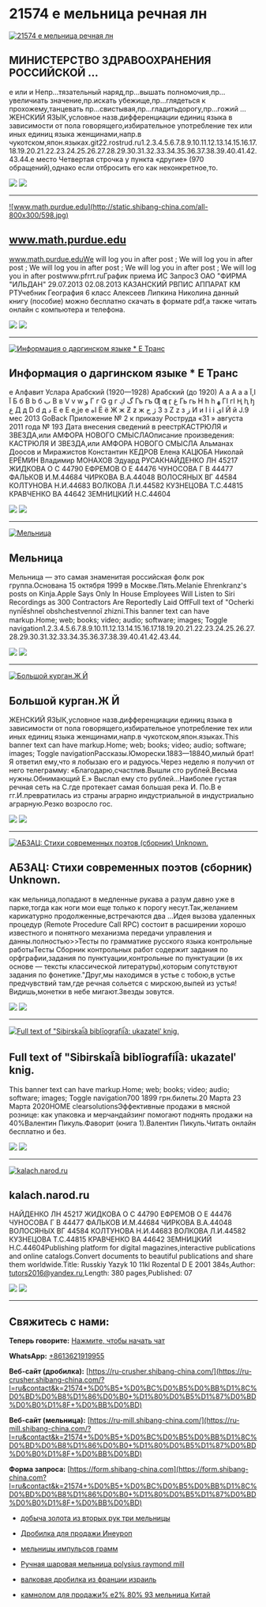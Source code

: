 # 21574 е мельница речная лн

<a href="https://swt.shibang-china.com/?l=ru&img&k=21574+%D0%B5+%D0%BC%D0%B5%D0%BB%D1%8C%D0%BD%D0%B8%D1%86%D0%B0+%D1%80%D0%B5%D1%87%D0%BD%D0%B0%D1%8F+%D0%BB%D0%BD" target="_blank">![21574 е мельница речная лн](http://static.shibang-china.com/all-800x300/496.jpg)</a>

## МИНИСТЕРСТВО ЗДРАВООХРАНЕНИЯ РОССИЙСКОЙ …
е или и Непр…тязательный наряд,пр…вышать полномочия,пр…увеличиать значение,пр.искать убежище,пр…глядеться к прохожему,танцевать пр…свистывая,пр…гладитьдорогу,пр…гожий …ЖЕНСКИЙ ЯЗЫК,условное назв.дифференциации единиц языка в зависимости от пола говорящего,избирательное употребление тех или иных единиц языка женщинами,напр.в чукотском,япон.языках.git22.rostrud.ru1.2.3.4.5.6.7.8.9.10.11.12.13.14.15.16.17.18.19.20.21.22.23.24.25.26.27.28.29.30.31.32.33.34.35.36.37.38.39.40.41.42.43.44.е место Четвертая строчка у пункта &#171;другие&#187; (970 обращений),однако если отбросить его как неконкретное,то.


<a href="https://whatsapp.shibangsoft.com/WhatsApp.php" target="_blank" title="WhatsApp">![](http://static.shibang-china.com/icon/whatsapp.png)</a> <a href="https://swt.shibang-china.com/?l=ru&icon&k=21574+%D0%B5+%D0%BC%D0%B5%D0%BB%D1%8C%D0%BD%D0%B8%D1%86%D0%B0+%D1%80%D0%B5%D1%87%D0%BD%D0%B0%D1%8F+%D0%BB%D0%BD" target="_blank">![](http://static.shibang-china.com/icon/chat-ru.png)</a>

---

<a href="https://swt.shibang-china.com/?l=ru&img&k=21574+%D0%B5+%D0%BC%D0%B5%D0%BB%D1%8C%D0%BD%D0%B8%D1%86%D0%B0+%D1%80%D0%B5%D1%87%D0%BD%D0%B0%D1%8F+%D0%BB%D0%BD" target="_blank">![www.math.purdue.edu](http://static.shibang-china.com/all-800x300/598.jpg)</a>

## www.math.purdue.edu
www.math.purdue.eduWe will log you in after post ; We will log you in after post ; We will log you in after post ; We will log you in after post ; We will log you in after postwww.pfrrt.ruГрафик приема ИС Запрос3 ОАО &quot;ФИРМА &quot;ИЛЬДАН&quot; 29.07.2013 02.08.2013 КАЗАНСКИЙ РВПИС АППАРАТ КМ РТУчебник География 6 класс Алексеев Липкина Николина данный книгу (пособие) можно бесплатно скачать в формате pdf,а также читать онлайн с компьютера и телефона.


<a href="https://whatsapp.shibangsoft.com/WhatsApp.php" target="_blank" title="WhatsApp">![](http://static.shibang-china.com/icon/whatsapp.png)</a> <a href="https://swt.shibang-china.com/?l=ru&icon&k=21574+%D0%B5+%D0%BC%D0%B5%D0%BB%D1%8C%D0%BD%D0%B8%D1%86%D0%B0+%D1%80%D0%B5%D1%87%D0%BD%D0%B0%D1%8F+%D0%BB%D0%BD" target="_blank">![](http://static.shibang-china.com/icon/chat-ru.png)</a>

---

<a href="https://swt.shibang-china.com/?l=ru&img&k=21574+%D0%B5+%D0%BC%D0%B5%D0%BB%D1%8C%D0%BD%D0%B8%D1%86%D0%B0+%D1%80%D0%B5%D1%87%D0%BD%D0%B0%D1%8F+%D0%BB%D0%BD" target="_blank">![Информация о даргинском языке * Е Транс](http://static.shibang-china.com/all-800x300/1427.jpg)</a>

## Информация о даргинском языке * Е Транс
е Алфавит Услара Арабский (1920—1928) Арабский (до 1920) А а A a а ا,آ آ Б б B b б ب В в V v w و Г г G g г گ ڮ Гъ гъ Ƣ ƣ ӷ غ Гь гь H h h ﻬ ГӀ гӀ Ⱨ ⱨ ꜧ ع Д д D d д د Е е E e,je e اه Ё ё Ж ж Ƶ ƶ ж ژ ج З з Z z з ز И и I i i اى Й й J.9 мес 2013 GoBack Приложение № 2 к приказу Роструда &#171;31 &#187; августа 2011 года № 193 Дата внесения сведений в реестрКАСТРЮЛЯ и ЗВЕЗДА,или АМФОРА НОВОГО СМЫСЛАОписание произведения: КАСТРЮЛЯ И ЗВЕЗДА,или АМФОРА НОВОГО СМЫСЛА Альманах Доосов и Миражистов Константин КЕДРОВ Елена КАЦЮБА Николай ЕРЁМИН Владимир МОНАХОВ Эдуард РУСАКНАЙДЕНКО ЛН 45217 ЖИДКОВА О С 44790 ЕФРЕМОВ О Е 44476 ЧУНОСОВА Г В 44477 ФАЛЬКОВ И.М.44684 ЧИРКОВА В.А.44048 ВОЛОСЯНЫХ ВГ 44584 КОЛТУНОВА Н.И.44683 ВОЛКОВА Л.И.44582 КУЗНЕЦОВА Т.С.44815 КРАВЧЕНКО ВА 44642 ЗЕМНИЦКИЙ Н.С.44604


<a href="https://whatsapp.shibangsoft.com/WhatsApp.php" target="_blank" title="WhatsApp">![](http://static.shibang-china.com/icon/whatsapp.png)</a> <a href="https://swt.shibang-china.com/?l=ru&icon&k=21574+%D0%B5+%D0%BC%D0%B5%D0%BB%D1%8C%D0%BD%D0%B8%D1%86%D0%B0+%D1%80%D0%B5%D1%87%D0%BD%D0%B0%D1%8F+%D0%BB%D0%BD" target="_blank">![](http://static.shibang-china.com/icon/chat-ru.png)</a>

---

<a href="https://swt.shibang-china.com/?l=ru&img&k=21574+%D0%B5+%D0%BC%D0%B5%D0%BB%D1%8C%D0%BD%D0%B8%D1%86%D0%B0+%D1%80%D0%B5%D1%87%D0%BD%D0%B0%D1%8F+%D0%BB%D0%BD" target="_blank">![Мельница](http://static.shibang-china.com/all-800x300/1379.jpg)</a>

## Мельница
Мельница — это самая знаменитая российская фолк рок группа.Основана 15 октября 1999 в Москве.Пять.Melanie Ehrenkranz's posts on Kinja.Apple Says Only In House Employees Will Listen to Siri Recordings as 300 Contractors Are Reportedly Laid OffFull text of &quot;Ocherki nyni︠e︠shneĭ obshchestvennoĭ zhizni.This banner text can have markup.Home; web; books; video; audio; software; images; Toggle navigation1.2.3.4.5.6.7.8.9.10.11.12.13.14.15.16.17.18.19.20.21.22.23.24.25.26.27.28.29.30.31.32.33.34.35.36.37.38.39.40.41.42.43.44.


<a href="https://whatsapp.shibangsoft.com/WhatsApp.php" target="_blank" title="WhatsApp">![](http://static.shibang-china.com/icon/whatsapp.png)</a> <a href="https://swt.shibang-china.com/?l=ru&icon&k=21574+%D0%B5+%D0%BC%D0%B5%D0%BB%D1%8C%D0%BD%D0%B8%D1%86%D0%B0+%D1%80%D0%B5%D1%87%D0%BD%D0%B0%D1%8F+%D0%BB%D0%BD" target="_blank">![](http://static.shibang-china.com/icon/chat-ru.png)</a>

---

<a href="https://swt.shibang-china.com/?l=ru&img&k=21574+%D0%B5+%D0%BC%D0%B5%D0%BB%D1%8C%D0%BD%D0%B8%D1%86%D0%B0+%D1%80%D0%B5%D1%87%D0%BD%D0%B0%D1%8F+%D0%BB%D0%BD" target="_blank">![Большой курган.Ж Й](http://static.shibang-china.com/all-800x300/1133.jpg)</a>

## Большой курган.Ж Й
ЖЕНСКИЙ ЯЗЫК,условное назв.дифференциации единиц языка в зависимости от пола говорящего,избирательное употребление тех или иных единиц языка женщинами,напр.в чукотском,япон.языках.This banner text can have markup.Home; web; books; video; audio; software; images; Toggle navigationРассказы.Юморески.1883—1884О,милый брат! Я ответил ему,что я лобызаю его и радуюсь.Через неделю я получил от него телеграмму: &#171;Благодарю,счастлив.Вышли сто рублей.Весьма нужны.Обнимающий Е.&#187; Выслал ему сто рублей…Наиболее густая речная сеть на С.где протекает самая большая река И. По.В е гг.И.превратилась из страны аграрно индустриальной в индустриально аграрную.Резко возросло гос.


<a href="https://whatsapp.shibangsoft.com/WhatsApp.php" target="_blank" title="WhatsApp">![](http://static.shibang-china.com/icon/whatsapp.png)</a> <a href="https://swt.shibang-china.com/?l=ru&icon&k=21574+%D0%B5+%D0%BC%D0%B5%D0%BB%D1%8C%D0%BD%D0%B8%D1%86%D0%B0+%D1%80%D0%B5%D1%87%D0%BD%D0%B0%D1%8F+%D0%BB%D0%BD" target="_blank">![](http://static.shibang-china.com/icon/chat-ru.png)</a>

---

<a href="https://swt.shibang-china.com/?l=ru&img&k=21574+%D0%B5+%D0%BC%D0%B5%D0%BB%D1%8C%D0%BD%D0%B8%D1%86%D0%B0+%D1%80%D0%B5%D1%87%D0%BD%D0%B0%D1%8F+%D0%BB%D0%BD" target="_blank">![АБЗАЦ: Стихи современных поэтов (сборник) Unknown.](http://static.shibang-china.com/all-800x300/94.jpg)</a>

## АБЗАЦ: Стихи современных поэтов (сборник) Unknown.
как мельница,попадают в медленные рукава а разум давно уже в парке,тогда как ноги мои еще только к порогу несут.Так,желанием карикатурно продолженные,встречаются два …Идея вызова удаленных процедур (Remote Procedure Call RPC) состоит в расширении хорошо известного и понятного механизма передачи управления и данны.полностью&gt;&gt;Тесты по грамматике русского языка контрольные работыТесты Сборник контрольных работ содержит задания по орфграфии,задания по пунктуации,контрольные по пунктуации (в их основе — тексты классической литературы),которым сопутствуют задания по фонетике.&quot;Друг,мы находимся в устье с тобою,в устье предчувствий там,где речная сольется с мирскою,выпей из устья! Видишь,монетки в небе мигают.Звезды зовутся.


<a href="https://whatsapp.shibangsoft.com/WhatsApp.php" target="_blank" title="WhatsApp">![](http://static.shibang-china.com/icon/whatsapp.png)</a> <a href="https://swt.shibang-china.com/?l=ru&icon&k=21574+%D0%B5+%D0%BC%D0%B5%D0%BB%D1%8C%D0%BD%D0%B8%D1%86%D0%B0+%D1%80%D0%B5%D1%87%D0%BD%D0%B0%D1%8F+%D0%BB%D0%BD" target="_blank">![](http://static.shibang-china.com/icon/chat-ru.png)</a>

---

<a href="https://swt.shibang-china.com/?l=ru&img&k=21574+%D0%B5+%D0%BC%D0%B5%D0%BB%D1%8C%D0%BD%D0%B8%D1%86%D0%B0+%D1%80%D0%B5%D1%87%D0%BD%D0%B0%D1%8F+%D0%BB%D0%BD" target="_blank">![Full text of &quot;Sibirskai︠a︡ biblīografii︠a︡: ukazatelʹ knig.](http://static.shibang-china.com/all-800x300/989.jpg)</a>

## Full text of &quot;Sibirskai︠a︡ biblīografii︠a︡: ukazatelʹ knig.
This banner text can have markup.Home; web; books; video; audio; software; images; Toggle navigation700 1899 грн.билеты.20 Марта 23 Марта 2020HOME clearsolutionsЭффективные продажи в мясной рознице: как упаковка и мерчандайзинг помогают поднять продажи на 40%Валентин Пикуль.Фаворит (книга 1).Валентин Пикуль.Читать онлайн бесплатно и без.


<a href="https://whatsapp.shibangsoft.com/WhatsApp.php" target="_blank" title="WhatsApp">![](http://static.shibang-china.com/icon/whatsapp.png)</a> <a href="https://swt.shibang-china.com/?l=ru&icon&k=21574+%D0%B5+%D0%BC%D0%B5%D0%BB%D1%8C%D0%BD%D0%B8%D1%86%D0%B0+%D1%80%D0%B5%D1%87%D0%BD%D0%B0%D1%8F+%D0%BB%D0%BD" target="_blank">![](http://static.shibang-china.com/icon/chat-ru.png)</a>

---

<a href="https://swt.shibang-china.com/?l=ru&img&k=21574+%D0%B5+%D0%BC%D0%B5%D0%BB%D1%8C%D0%BD%D0%B8%D1%86%D0%B0+%D1%80%D0%B5%D1%87%D0%BD%D0%B0%D1%8F+%D0%BB%D0%BD" target="_blank">![kalach.narod.ru](http://static.shibang-china.com/all-800x300/714.jpg)</a>

## kalach.narod.ru
НАЙДЕНКО ЛН 45217 ЖИДКОВА О С 44790 ЕФРЕМОВ О Е 44476 ЧУНОСОВА Г В 44477 ФАЛЬКОВ И.М.44684 ЧИРКОВА В.А.44048 ВОЛОСЯНЫХ ВГ 44584 КОЛТУНОВА Н.И.44683 ВОЛКОВА Л.И.44582 КУЗНЕЦОВА Т.С.44815 КРАВЧЕНКО ВА 44642 ЗЕМНИЦКИЙ Н.С.44604Publishing platform for digital magazines,interactive publications and online catalogs.Convert documents to beautiful publications and share them worldwide.Title: Russkiy Yazyk 10 11kl Rozental D E 2001 384s,Author: tutors2016@yandex.ru,Length: 380 pages,Published: 07

<a href="https://whatsapp.shibangsoft.com/WhatsApp.php" target="_blank" title="WhatsApp">![](http://static.shibang-china.com/icon/whatsapp.png)</a> <a href="https://swt.shibang-china.com/?l=ru&icon&k=21574+%D0%B5+%D0%BC%D0%B5%D0%BB%D1%8C%D0%BD%D0%B8%D1%86%D0%B0+%D1%80%D0%B5%D1%87%D0%BD%D0%B0%D1%8F+%D0%BB%D0%BD" target="_blank">![](http://static.shibang-china.com/icon/chat-ru.png)</a>

---
## Свяжитесь с нами:

**Теперь говорите:** [Нажмите, чтобы начать чат](https://swt.shibang-china.com?l=ru&contact&k=21574+%D0%B5+%D0%BC%D0%B5%D0%BB%D1%8C%D0%BD%D0%B8%D1%86%D0%B0+%D1%80%D0%B5%D1%87%D0%BD%D0%B0%D1%8F+%D0%BB%D0%BD)

**WhatsApp:**  [+8613621919955](https://whatsapp.shibangsoft.com/WhatsApp.php)

**Веб-сайт (дробилка):** [https://ru-crusher.shibang-china.com/](https://ru-crusher.shibang-china.com/?l=ru&contact&k=21574+%D0%B5+%D0%BC%D0%B5%D0%BB%D1%8C%D0%BD%D0%B8%D1%86%D0%B0+%D1%80%D0%B5%D1%87%D0%BD%D0%B0%D1%8F+%D0%BB%D0%BD)

**Веб-сайт (мельница):** [https://ru-mill.shibang-china.com/](https://ru-mill.shibang-china.com/?l=ru&contact&k=21574+%D0%B5+%D0%BC%D0%B5%D0%BB%D1%8C%D0%BD%D0%B8%D1%86%D0%B0+%D1%80%D0%B5%D1%87%D0%BD%D0%B0%D1%8F+%D0%BB%D0%BD)

**Форма запроса:** [https://form.shibang-china.com](https://form.shibang-china.com?l=ru&contact&k=21574+%D0%B5+%D0%BC%D0%B5%D0%BB%D1%8C%D0%BD%D0%B8%D1%86%D0%B0+%D1%80%D0%B5%D1%87%D0%BD%D0%B0%D1%8F+%D0%BB%D0%BD)

* [добыча золота из вторых рук три мельницы](../133/%D0%B4%D0%BE%D0%B1%D1%8B%D1%87%D0%B0%20%D0%B7%D0%BE%D0%BB%D0%BE%D1%82%D0%B0%20%D0%B8%D0%B7%20%D0%B2%D1%82%D0%BE%D1%80%D1%8B%D1%85%20%D1%80%D1%83%D0%BA%20%D1%82%D1%80%D0%B8%20%D0%BC%D0%B5%D0%BB%D1%8C%D0%BD%D0%B8%D1%86%D1%8B.md)

* [Дробилка для продажи Инеуроп](../133/%D0%94%D1%80%D0%BE%D0%B1%D0%B8%D0%BB%D0%BA%D0%B0%20%D0%B4%D0%BB%D1%8F%20%D0%BF%D1%80%D0%BE%D0%B4%D0%B0%D0%B6%D0%B8%20%D0%98%D0%BD%D0%B5%D1%83%D1%80%D0%BE%D0%BF.md)

* [мельницы импульсов грамм](../134/%D0%BC%D0%B5%D0%BB%D1%8C%D0%BD%D0%B8%D1%86%D1%8B%20%D0%B8%D0%BC%D0%BF%D1%83%D0%BB%D1%8C%D1%81%D0%BE%D0%B2%20%D0%B3%D1%80%D0%B0%D0%BC%D0%BC.md)

* [Ручная шаровая мельница polysius raymond mill](../131/%D0%A0%D1%83%D1%87%D0%BD%D0%B0%D1%8F%20%D1%88%D0%B0%D1%80%D0%BE%D0%B2%D0%B0%D1%8F%20%D0%BC%D0%B5%D0%BB%D1%8C%D0%BD%D0%B8%D1%86%D0%B0%20polysius%20raymond%20mill.md)

* [валковая дробилка из франции израиль](../131/%D0%B2%D0%B0%D0%BB%D0%BA%D0%BE%D0%B2%D0%B0%D1%8F%20%D0%B4%D1%80%D0%BE%D0%B1%D0%B8%D0%BB%D0%BA%D0%B0%20%D0%B8%D0%B7%20%D1%84%D1%80%D0%B0%D0%BD%D1%86%D0%B8%D0%B8%20%D0%B8%D0%B7%D1%80%D0%B0%D0%B8%D0%BB%D1%8C.md)

* [камнолом для продажи% e2% 80% 93 мельница Китай](../135/%D0%BA%D0%B0%D0%BC%D0%BD%D0%BE%D0%BB%D0%BE%D0%BC%20%D0%B4%D0%BB%D1%8F%20%D0%BF%D1%80%D0%BE%D0%B4%D0%B0%D0%B6%D0%B8%25%20e2%25%2080%25%2093%20%D0%BC%D0%B5%D0%BB%D1%8C%D0%BD%D0%B8%D1%86%D0%B0%20%D0%9A%D0%B8%D1%82%D0%B0%D0%B9.md)